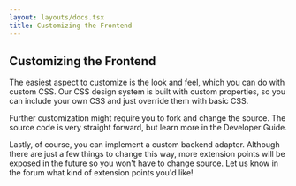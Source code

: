 ```yaml
---
layout: layouts/docs.tsx
title: Customizing the Frontend
---
```

## Customizing the Frontend

The easiest aspect to customize is the look and feel, which you can do with custom CSS. Our CSS design system is built with
custom properties, so you can include your own CSS and just override them with basic CSS.

Further customization might require you to fork and change the source. The source code is very straight forward, but learn
more in the Developer Guide.

Lastly, of course, you can implement a custom backend adapter. Although there are just a few things to change this way,
more extension points will be exposed in the future so you won't have to change source. Let us know in the forum what kind
of extension points you'd like!